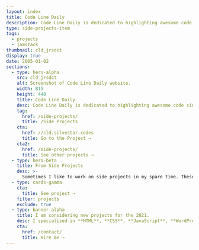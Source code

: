 ```yaml
---
layout: index
title: Code Line Daily
description: Code Line Daily is dedicated to highlighting awesome code single-liners.
type: side-projects-item
tags:
  - projects
  - jamstack
thumbnail: cld_jrsdct
display: true
date: 2005-01-02
sections:
  - type: hero-alpha
    src: cld_jrsdct
    alt: Screenshot of Code Line Daily website.
    width: 815
    height: 448
    title: Code Line Daily
    desc: Code Line Daily is dedicated to highlighting awesome code single-liners.
    tag:
      href: /side-projects/
      title: /Side Projects
    cta:
      href: //cld.silvestar.codes
      title: Go to the Project ⇢
    cta2:
      href: /side-projects/
      title: See other projects ⇢
  - type: hero-beta
    title: From Side Projects
    desc: >-
      Sometimes I like to work on side projects in my spare time. These are my other open-source side projects.
  - type: cards-gamma
    cta:
      title: See project ⇢
    filter: projects
    exclude: true
  - type: banner-alpha
    title: I am considering new projects for the 2021.
    desc: I specialized in **HTML**, **CSS**, **JavaScript**, **WordPress**, **Shopify**, and **JAMstack** technologies.
    cta:
      href: /contact/
      title: Hire me ⇢
---
```

